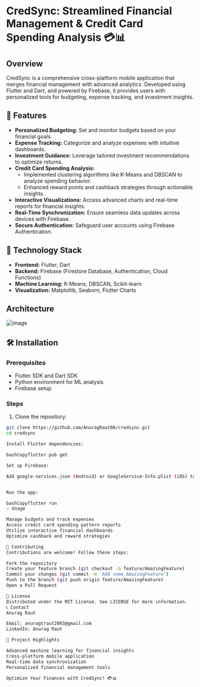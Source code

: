 # CredSync: Streamlined Financial Management & Credit Card Spending Analysis 💳📊

## Overview

CredSync is a comprehensive cross-platform mobile application that merges financial management with advanced analytics. Developed using Flutter and Dart, and powered by Firebase, it provides users with personalized tools for budgeting, expense tracking, and investment insights.

## 🌟 Features

* **Personalized Budgeting:** Set and monitor budgets based on your financial goals.
* **Expense Tracking:** Categorize and analyze expenses with intuitive dashboards.
* **Investment Guidance:** Leverage tailored investment recommendations to optimize returns.
* **Credit Card Spending Analysis:**
   * Implemented clustering algorithms like K-Means and DBSCAN to analyze spending behavior.
   * Enhanced reward points and cashback strategies through actionable insights.
* **Interactive Visualizations:** Access advanced charts and real-time reports for financial insights.
* **Real-Time Synchronization:** Ensure seamless data updates across devices with Firebase.
* **Secure Authentication:** Safeguard user accounts using Firebase Authentication.

## 🚀 Technology Stack

* **Frontend:** Flutter, Dart
* **Backend:** Firebase (Firestore Database, Authentication, Cloud Functions)
* **Machine Learning:** K-Means, DBSCAN, Scikit-learn
* **Visualization:** Matplotlib, Seaborn, Flutter Charts

## Architecture
![image](https://github.com/user-attachments/assets/b1e744d9-79d4-4792-9eb7-13be36970b1a)



## 🛠 Installation

### Prerequisites
* Flutter SDK and Dart SDK
* Python environment for ML analysis
* Firebase setup

### Steps
1. Clone the repository:
```bash
git clone https://github.com/AnuragRaut08/credsync.git
cd credsync

Install Flutter dependencies:

bashCopyflutter pub get

Set up Firebase:

Add google-services.json (Android) or GoogleService-Info.plist (iOS) to the project


Run the app:

bashCopyflutter run
💡 Usage

Manage budgets and track expenses
Access credit card spending pattern reports
Utilize interactive financial dashboards
Optimize cashback and reward strategies

🤝 Contributing
Contributions are welcome! Follow these steps:

Fork the repository
Create your feature branch (git checkout -b feature/AmazingFeature)
Commit your changes (git commit -m 'Add some AmazingFeature')
Push to the branch (git push origin feature/AmazingFeature)
Open a Pull Request

📜 License
Distributed under the MIT License. See LICENSE for more information.
📞 Contact
Anurag Raut

Email: anuragtraut2003@gmail.com
LinkedIn: Anurag Raut

🌈 Project Highlights

Advanced machine learning for financial insights
Cross-platform mobile application
Real-time data synchronization
Personalized financial management tools

Optimize Your Finances with CredSync! 💳📊
